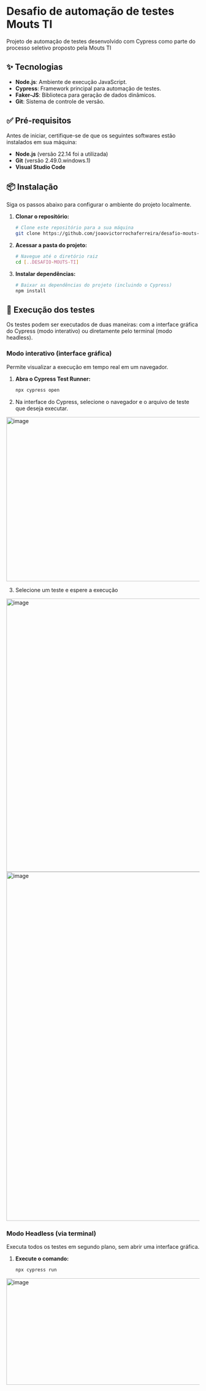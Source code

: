 # Desafio de automação de testes Mouts TI

Projeto de automação de testes desenvolvido com Cypress como parte do processo seletivo proposto pela Mouts TI

## ✨ Tecnologias

  * **Node.js**: Ambiente de execução JavaScript.
  * **Cypress**: Framework principal para automação de testes.
  * **Faker-JS**: Biblioteca para geração de dados dinâmicos.
  * **Git**: Sistema de controle de versão.

## ✅ Pré-requisitos

Antes de iniciar, certifique-se de que os seguintes softwares estão instalados em sua máquina:

  * **Node.js** (versão 22.14 foi a utilizada)
  * **Git** (versão 2.49.0.windows.1)
  * **Visual Studio Code** 

## 📦 Instalação

Siga os passos abaixo para configurar o ambiente do projeto localmente.

1.  **Clonar o repositório:**

    ```bash
    # Clone este repositório para a sua máquina
    git clone https://github.com/joaovictorrochaferreira/desafio-mouts-ti.git
    ```

2.  **Acessar a pasta do projeto:**

    ```bash
    # Navegue até o diretório raiz
    cd [..DESAFIO-MOUTS-TI]
    ```

3.  **Instalar dependências:**

    ```bash
    # Baixar as dependências do projeto (incluindo o Cypress)
    npm install
    ```

## 🚀 Execução dos testes

Os testes podem ser executados de duas maneiras: com a interface gráfica do Cypress (modo interativo) ou diretamente pelo terminal (modo headless).

### Modo interativo (interface gráfica)

Permite visualizar a execução em tempo real em um navegador.

1.  **Abra o Cypress Test Runner:**
    ```bash
    npx cypress open
    ```
2.  Na interface do Cypress, selecione o navegador e o arquivo de teste que deseja executar.
<img width="642" height="429" alt="image" src="https://github.com/user-attachments/assets/11474874-5dba-4527-9933-3abe0d47a7a3" />

3. Selecione um teste e espere a execução 
<img width="1919" height="713" alt="image" src="https://github.com/user-attachments/assets/274a0430-158b-4ace-8c7b-168d63128abf" />

<img width="1918" height="911" alt="image" src="https://github.com/user-attachments/assets/a849a239-0f23-49e2-b713-b343cb6be088" />

### Modo Headless (via terminal)

Executa todos os testes em segundo plano, sem abrir uma interface gráfica.

1.  **Execute o comando:**
    ```bash
    npx cypress run
    ```
<img width="731" height="278" alt="image" src="https://github.com/user-attachments/assets/d4d7cd0d-be5e-444f-b16c-f5c6c8fd9a9c" />
